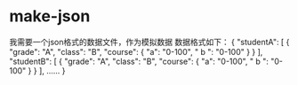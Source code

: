 # make-json
我需要一个json格式的数据文件，作为模拟数据
数据格式如下：
{
    "studentA": [
        {
            "grade": "A",
            "class": "B",
            "course": {
                "a": "0-100",
                " b ": "0-100"
            }
        }
    ],
    "studentB": [
        {
            "grade": "A",
            "class": "B",
            "course": {
                "a": "0-100",
                " b ": "0-100"
            }
        }
    ],
    ......
}

